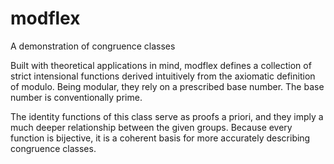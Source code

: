 # modflex
A demonstration of congruence classes

Built with theoretical applications in mind, modflex defines a collection of strict intensional functions derived intuitively from the axiomatic definition of modulo. Being modular, they rely on a prescribed base number. The base number is conventionally prime.

The identity functions of this class serve as proofs a priori, and they imply a much deeper relationship between the given groups. Because every function is bijective, it is a coherent basis for more accurately describing congruence classes.

